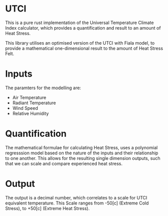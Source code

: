 # UTCI
This is a pure rust implementation of the 
Universal Temperature Climate Index calculator, 
which provides a quantification and result to 
an amount of Heat Stress. 

This library utilises an optimised version 
of the UTCI with Fiala model, to provide 
a mathematical one-dimensional result to 
the amount of Heat Stress Felt. 

# Inputs 
The paramters for the modelling are:
- Air Temperature
- Radiant Temperature
- Wind Speed
- Relative Humidity

# Quantification 
The mathematical formulae for calculating 
Heat Stress, uses a polynomial regresssion 
model based on the nature of the inputs and 
their relationship to one another. This allows 
for the resulting single dimension outputs, 
such that we can scale and compare experienced
heat stress. 

# Output
The output is a decimal number, which correlates 
to a scale for UTCI equivalent temperature. 
This Scale ranges from -50[c] (Extreme Cold
Stress), to +50[c] (Extreme Heat Stress).

